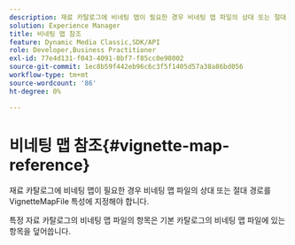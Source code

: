 ```yaml
---
description: 재료 카탈로그에 비네팅 맵이 필요한 경우 비네팅 맵 파일의 상대 또는 절대 경로를 VignetteMapFile 특성에 지정해야 합니다.
solution: Experience Manager
title: 비네팅 맵 참조
feature: Dynamic Media Classic,SDK/API
role: Developer,Business Practitioner
exl-id: 77e4d131-f043-4091-8bf7-f85cc0e98002
source-git-commit: 1ec8b59f442eb96c6c3f5f1405d57a38a86bd056
workflow-type: tm+mt
source-wordcount: '86'
ht-degree: 0%

---
```


# 비네팅 맵 참조{#vignette-map-reference}

재료 카탈로그에 비네팅 맵이 필요한 경우 비네팅 맵 파일의 상대 또는 절대 경로를 VignetteMapFile 특성에 지정해야 합니다.

특정 자료 카탈로그의 비네팅 맵 파일의 항목은 기본 카탈로그의 비네팅 맵 파일에 있는 항목을 덮어씁니다.
